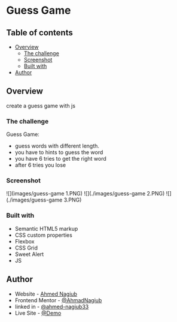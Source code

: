 # Guess Game
## Table of contents

- [Overview](#overview)
  - [The challenge](#the-challenge)
  - [Screenshot](#screenshot)
  - [Built with](#built-with)
- [Author](#author)


## Overview
create a guess game with js 
### The challenge

Guess Game:
- guess words with different length.
- you have to hints to guess the word
- you have 6 tries to get the right word
- after 6 tries you lose

### Screenshot

![](images/guess-game 1.PNG)
![](./images/guess-game 2.PNG)
![](./images/guess-game 3.PNG)


### Built with

- Semantic HTML5 markup
- CSS custom properties
- Flexbox
- CSS Grid
- Sweet Alert
- JS
## Author

- Website - [Ahmed Nagiub](https://ahmadnagiub.github.io/portfolio/)
- Frontend Mentor - [@AhmadNagiub](https://www.frontendmentor.io/profile/AhmadNagiub)
- linked in - [@ahmed-nagiub33](https://www.linkedin.com/in/ahmed-nagiub33/)
- Live Site - [@Demo](ahmadnagiub.github.io/Guess-game/)
